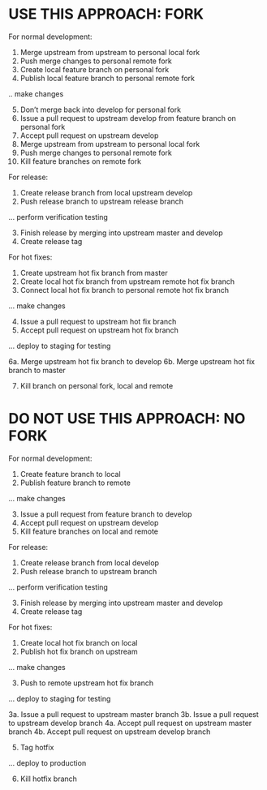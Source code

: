 USE THIS APPROACH: FORK
=======================

For normal development:

1. Merge upstream from upstream to personal local fork
2. Push merge changes to personal remote fork
3. Create local feature branch on personal fork
4. Publish local feature branch to personal remote fork

.. make changes

5. Don’t merge back into develop for personal fork
6. Issue a pull request to upstream develop from feature branch on personal fork
7. Accept pull request on upstream develop
8. Merge upstream from upstream to personal local fork
9. Push merge changes to personal remote fork
10. Kill feature branches on remote fork

For release:

1. Create release branch from local upstream develop
2. Push release branch to upstream release branch

… perform verification testing

3. Finish release by merging into upstream master and develop
4. Create release tag

For hot fixes:

1. Create upstream hot fix branch from master
2. Create local hot fix branch from upstream remote hot fix branch
3. Connect local hot fix branch to personal remote hot fix branch

… make changes

4. Issue a pull request to upstream hot fix branch
5. Accept pull request on upstream hot fix branch

… deploy to staging for testing

6a. Merge upstream hot fix branch to develop
6b. Merge upstream hot fix branch to master

7. Kill branch on personal fork, local and remote


DO NOT USE THIS APPROACH: NO FORK
=================================

For normal development:

1. Create feature branch to local
2. Publish feature branch to remote

… make changes

3. Issue a pull request from feature branch to develop
4. Accept pull request on upstream develop
5. Kill feature branches on local and remote

For release:

1. Create release branch from local develop
2. Push release branch to upstream branch

… perform verification testing

3. Finish release by merging into upstream master and develop
4. Create release tag

For hot fixes:

1. Create local hot fix branch on local
2. Publish hot fix branch on upstream

… make changes

3. Push to remote upstream hot fix branch

… deploy to staging for testing

3a. Issue a pull request to upstream master branch
3b. Issue a pull request to upstream develop branch
4a. Accept pull request on upstream master branch
4b. Accept pull request on upstream develop branch

5. Tag hotfix

… deploy to production

6. Kill hotfix branch


